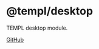 # @templ/desktop

TEMPL desktop module.

[GitHub](https://github.com/rjoydip/templ/tree/main/packages/desktop)
